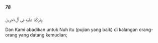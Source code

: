 ##### 78

<span class="ayah">وَتَرَكْنَا عَلَيْهِ فِى ٱلْءَاخِرِينَ</span>

<span class="ayah_translation">Dan Kami abadikan untuk Nuh itu (pujian yang baik) di kalangan orang-orang yang datang kemudian;</span>
